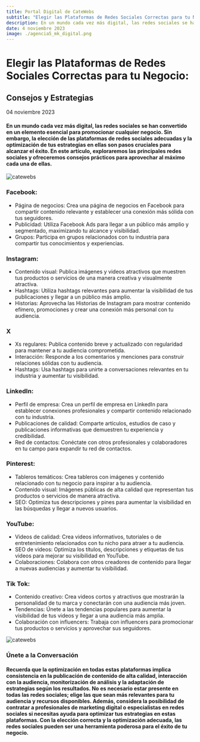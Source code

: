 ```yaml
---
title: Portal Digital de CateWebs
subtitle: "Elegir las Plataformas de Redes Sociales Correctas para tu Negocio: Consejos y Estrategias"
description: En un mundo cada vez más digital, las redes sociales se han convertido en un elemento esencial para promocionar cualquier negocio. Sin embargo, la elección de las plataformas de redes sociales adecuadas y la optimización de tus estrategias en ellas son pasos cruciales para alcanzar el éxito. En este artículo, exploraremos las principales redes sociales y ofreceremos consejos prácticos para aprovechar al máximo cada una de ellas.
date: 4 noviembre 2023
image: ./agencia5_mk_digital.png
---
```


# Elegir las Plataformas de Redes Sociales Correctas para tu Negocio: 
## Consejos y Estrategias

04 noviembre 2023


#### En un mundo cada vez más digital, las redes sociales se han convertido en un elemento esencial para promocionar cualquier negocio. Sin embargo, la elección de las plataformas de redes sociales adecuadas y la optimización de tus estrategias en ellas son pasos cruciales para alcanzar el éxito. En este artículo, exploraremos las principales redes sociales y ofreceremos consejos prácticos para aprovechar al máximo cada una de ellas.

![catewebs](./agencia4_mk_digital.png)

### Facebook:

* Página de negocios: Crea una página de negocios en Facebook para compartir contenido relevante y establecer una conexión más sólida con tus seguidores.
* Publicidad: Utiliza Facebook Ads para llegar a un público más amplio y segmentado, maximizando tu alcance y visibilidad.
* Grupos: Participa en grupos relacionados con tu industria para compartir tus conocimientos y experiencias.

### Instagram:

* Contenido visual: Publica imágenes y videos atractivos que muestren tus productos o servicios de una manera creativa y visualmente atractiva.
* Hashtags: Utiliza hashtags relevantes para aumentar la visibilidad de tus publicaciones y llegar a un público más amplio.
* Historias: Aprovecha las Historias de Instagram para mostrar contenido efímero, promociones y crear una conexión más personal con tu audiencia.

### X

* Xs regulares: Publica contenido breve y actualizado con regularidad para mantener a tu audiencia comprometida.
* Interacción: Responde a los comentarios y menciones para construir relaciones sólidas con tu audiencia.
* Hashtags: Usa hashtags para unirte a conversaciones relevantes en tu industria y aumentar tu visibilidad.

### LinkedIn:

* Perfil de empresa: Crea un perfil de empresa en LinkedIn para establecer conexiones profesionales y compartir contenido relacionado con tu industria.
* Publicaciones de calidad: Comparte artículos, estudios de caso y publicaciones informativas que demuestren tu experiencia y credibilidad.
* Red de contactos: Conéctate con otros profesionales y colaboradores en tu campo para expandir tu red de contactos.

### Pinterest:

* Tableros temáticos: Crea tableros con imágenes y contenido relacionado con tu negocio para inspirar a tu audiencia.
* Contenido visual: Imágenes públicas de alta calidad que representan tus productos o servicios de manera atractiva.
* SEO: Optimiza tus descripciones y pines para aumentar la visibilidad en las búsquedas y llegar a nuevos usuarios.

### YouTube:

* Videos de calidad: Crea videos informativos, tutoriales o de entretenimiento relacionados con tu nicho para atraer a tu audiencia.
* SEO de videos: Optimiza los títulos, descripciones y etiquetas de tus videos para mejorar su visibilidad en YouTube.
* Colaboraciones: Colabora con otros creadores de contenido para llegar a nuevas audiencias y aumentar tu visibilidad.

### Tik Tok:

* Contenido creativo: Crea videos cortos y atractivos que mostrarán la personalidad de tu marca y conectarán con una audiencia más joven.
* Tendencias: Únete a las tendencias populares para aumentar la visibilidad de tus videos y llegar a una audiencia más amplia.
* Colaboración con influencers: Trabaja con influencers para promocionar tus productos o servicios y aprovechar sus seguidores.

![catewebs](./agencia6_mk_digital.png)

### Únete a la Conversación

#### Recuerda que la optimización en todas estas plataformas implica consistencia en la publicación de contenido de alta calidad, interacción con la audiencia, monitorización de análisis y la adaptación de estrategias según los resultados. No es necesario estar presente en todas las redes sociales; elige las que sean más relevantes para tu audiencia y recursos disponibles. Además, considera la posibilidad de contratar a profesionales de marketing digital o especialistas en redes sociales si necesitas ayuda para optimizar tus estrategias en estas plataformas. Con la elección correcta y la optimización adecuada, las redes sociales pueden ser una herramienta poderosa para el éxito de tu negocio.
